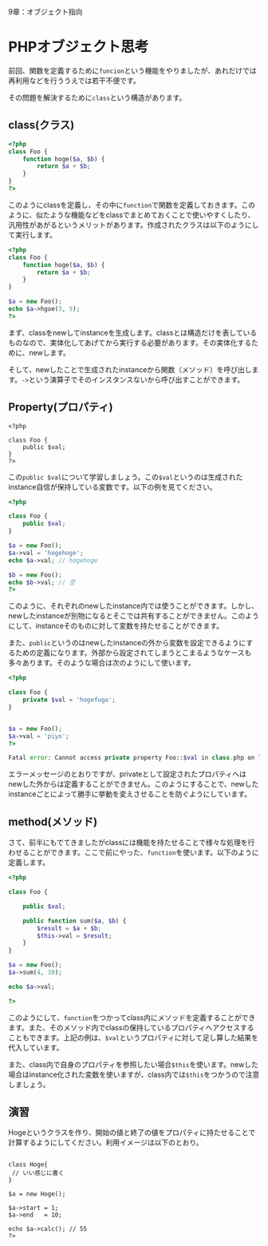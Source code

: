 9章：オブジェクト指向

# PHPオブジェクト思考
前回、関数を定義するために```funcion```という機能をやりましたが、あれだけでは再利用などを行ううえでは若干不便です。

その問題を解決するために```class```という構造があります。

## class(クラス)

```php
<?php
class Foo {
	function hoge($a, $b) {
		return $a + $b;				
	}
}
?>
```

このようにclassを定義し、その中に```function```で関数を定義しておきます。このように、似たような機能などをclassでまとめておくことで使いやすくしたり、汎用性があがるというメリットがあります。作成されたクラスは以下のようにして実行します。

```php
<?php
class Foo {
	function hoge($a, $b) {
		return $a + $b;				
	}
}

$a = new Foo();
echo $a->hgoe(3, 5);
?>
```

まず、classをnewしてinstanceを生成します。classとは構造だけを表しているものなので、実体化してあげてから実行する必要があります。その実体化するために、newします。

そして、newしたことで生成されたinstanceから関数（メソッド）を呼び出します。```->```という演算子でそのインスタンスないから呼び出すことができます。

## Property(プロパティ)

```
<?php

class Foo {
	public $val;
}
?>
```

この```public $val```について学習しましょう。この```$val```というのは生成されたinstance自信が保持している変数です。以下の例を見てください。


```php
<?php

class Foo {
	public $val;
}

$a = new Foo();
$a->val = 'hogehoge';
echo $a->val; // hogehoge

$b = new Foo();
echo $b->val; // 空
?>
```

このように、それぞれのnewしたinstance内では使うことができます。しかし、newしたinstanceが別物になるとそこでは共有することができません。このようにして、instanceそのものに対して変数を持たせることができます。

また、```public```というのはnewしたinstanceの外から変数を設定できるようにするための定義になります。外部から設定されてしまうとこまるようなケースも多々あります。そのような場合は次のようにして使います。


```php
<?php

class Foo {
	private $val = 'hogefuga';
}


$a = new Foo();
$a->val = 'piyo';
?>

Fatal error: Cannot access private property Foo::$val in class.php on line 8
```

エラーメッセージのとおりですが、privateとして設定されたプロパティへはnewした外からは定義することができません。このようにすることで、newしたinstanceごとによって勝手に挙動を変えさせることを防ぐようにしています。

## method(メソッド)
さて、前半にもでてきましたがclassには機能を持たせることで様々な処理を行わせることができます。ここで前にやった、```function```を使います。以下のように定義します。


```php
<?php

class Foo {

	public $val;

	public function sum($a, $b) {
		$result = $a + $b;
		$this->val = $result;
	}
}

$a = new Foo();
$a->sum(4, 10);

echo $a->val;

?>
```

このようにして、```function```をつかってclass内にメソッドを定義することができます。また、そのメソッド内でclassの保持しているプロパティへアクセスすることもできます。上記の例は、```$val```というプロパティに対して足し算した結果を代入しています。

また、class内で自身のプロパティを参照したい場合```$this```を使います。newした場合はinstance化された変数を使いますが、class内では```$this```をつかうので注意しましょう。


## 演習

Hogeというクラスを作り、開始の値と終了の値をプロパティに持たせることで計算するようにしてください。利用イメージは以下のとおり。

``` <?php

class Hoge{
 // いい感じに書く
}

$a = new Hoge();

$a->start = 1;
$a->end   = 10;

echo $a->calc(); // 55
?>
```